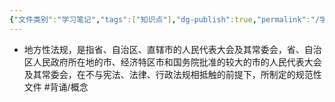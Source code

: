 ```yaml
---
{"文件类别":"学习笔记","tags":["知识点"],"dg-publish":true,"permalink":"/学习笔记/知识点cheese/地方性法规/","dgPassFrontmatter":true}
---
```


- 地方性法规，是指省、自治区、直辖市的人民代表大会及其常委会，省、自治区人民政府所在地的市、经济特区市和国务院批准的较大的市的人民代表大会及其常委会，在不与宪法、法律、行政法规相抵触的前提下，所制定的规范性文件 #背诵/概念 